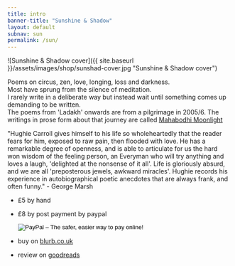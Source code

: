 ```yaml
---
title: intro 
banner-title: "Sunshine & Shadow" 
layout: default
subnav: sun
permalink: /sun/
---
```


![Sunshine & Shadow cover]({{ site.baseurl }}/assets/images/shop/sunshad-cover.jpg "Sunshine & Shadow cover")

Poems on circus, zen, love, longing, loss and darkness.  
Most have sprung from the silence of meditation.  
I rarely write in a deliberate way but instead wait until something comes up demanding to be written.  
The poems from 'Ladakh' onwards are from a pilgrimage in 2005/6. The writings in prose form about that journey are called [Mahabodhi Moonlight](/pages/prose/mahabodhi-moonlight.html)

"Hughie Carroll gives himself to his life so wholeheartedly that the reader fears for him, exposed to raw pain, then flooded with love. He has a remarkable degree of openness, and is able to articulate for us the hard won wisdom of the feeling person, an Everyman who will try anything and loves a laugh, 'delighted at the nonsense of it all'. Life is gloriously absurd, and we are all 'preposterous jewels, awkward miracles'.  Hughie records his experience in autobiographical poetic anecdotes that are always frank, and often funny." - George Marsh
 
- &pound;5 by hand
- &pound;8 by post payment by paypal 
    <form action="https://www.paypal.com/cgi-bin/webscr" method="post" target="_top">
    <input type="hidden" name="cmd" value="_s-xclick">
    <input type="hidden" name="hosted_button_id" value="7QV7W7X7EL9RJ">
    <input type="image" src="https://www.paypalobjects.com/en_GB/i/btn/btn_buynow_SM.gif" border="0" name="submit" alt="PayPal – The safer, easier way to pay online!">
    </form>

- buy on [blurb.co.uk](https://www.blurb.co.uk/b/10258007-sunshine-and-shadow)
- review on [goodreads](https://www.goodreads.com/book/show/55252105-sunshine-shadow)
